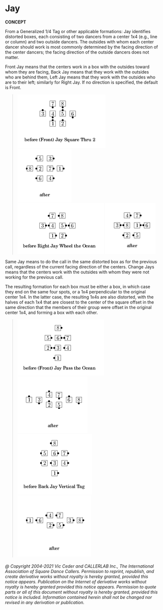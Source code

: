 
# Jay <anything>
**CONCEPT**   


From a Generalized 1/4 Tag or other applicable formations: Jay
identifies distorted boxes, each consisting of two dancers from a
center 1x4 (e.g., line or column) and two outside dancers. The
outsides with whom each center dancer should work is most commonly
determined by the facing direction of the center dancers; the facing
direction of the outside dancers does not matter.

Front Jay means that the centers work in a box with the
outsides toward whom they are facing, Back Jay means that they work
with the outsides who are behind them, Left Jay means that they work
with the outsides who are to their left; similarly for Right Jay. If
no direction is specified, the default is Front.

> 
> ![alt](jay-1.png)
> ![alt](jay-2.png)  
> ![alt](jay-3.png)
> ![alt](jay-4.png)
> 

Same Jay means to do the call in the same distorted box as for
the previous call, regardless of the current facing direction of the
centers. Change Jays means that the centers work with the outsides
with whom they were not working for the previous call.

The resulting formation for each box must be either a box, in
which case they end on the same four spots, or a 1x4 perpendicular to
the original center 1x4. In the latter case, the resulting 1x4s are
also distorted, with the halves of each 1x4 that are closest to the
center of the square offset in the same direction that the members of
their group were offset in the original center 1x4, and forming a box
with each other.

> 
> ![alt](jay-5.png)
> ![alt](jay-6.png)  
> ![alt](jay-7.png)
> ![alt](jay-8.png)
> 

###### @ Copyright 2004-2021 Vic Ceder and CALLERLAB Inc., The International Association of Square Dance Callers. Permission to reprint, republish, and create derivative works without royalty is hereby granted, provided this notice appears. Publication on the Internet of derivative works without royalty is hereby granted provided this notice appears. Permission to quote parts or all of this document without royalty is hereby granted, provided this notice is included. Information contained herein shall not be changed nor revised in any derivation or publication.
